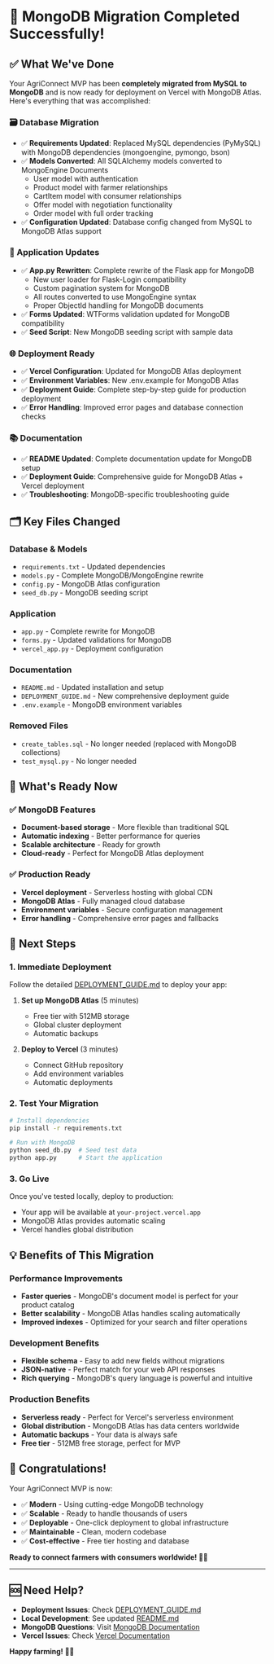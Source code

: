 # 🎉 MongoDB Migration Completed Successfully!

## ✅ What We've Done

Your AgriConnect MVP has been **completely migrated from MySQL to MongoDB** and is now ready for deployment on Vercel with MongoDB Atlas. Here's everything that was accomplished:

### 🗃️ Database Migration
- ✅ **Requirements Updated**: Replaced MySQL dependencies (PyMySQL) with MongoDB dependencies (mongoengine, pymongo, bson)
- ✅ **Models Converted**: All SQLAlchemy models converted to MongoEngine Documents
  - User model with authentication
  - Product model with farmer relationships
  - CartItem model with consumer relationships
  - Offer model with negotiation functionality
  - Order model with full order tracking
- ✅ **Configuration Updated**: Database config changed from MySQL to MongoDB Atlas support

### 🚀 Application Updates
- ✅ **App.py Rewritten**: Complete rewrite of the Flask app for MongoDB
  - New user loader for Flask-Login compatibility
  - Custom pagination system for MongoDB
  - All routes converted to use MongoEngine syntax
  - Proper ObjectId handling for MongoDB documents
- ✅ **Forms Updated**: WTForms validation updated for MongoDB compatibility
- ✅ **Seed Script**: New MongoDB seeding script with sample data

### 🌐 Deployment Ready
- ✅ **Vercel Configuration**: Updated for MongoDB Atlas deployment
- ✅ **Environment Variables**: New .env.example for MongoDB Atlas
- ✅ **Deployment Guide**: Complete step-by-step guide for production deployment
- ✅ **Error Handling**: Improved error pages and database connection checks

### 📚 Documentation
- ✅ **README Updated**: Complete documentation update for MongoDB setup
- ✅ **Deployment Guide**: Comprehensive guide for MongoDB Atlas + Vercel deployment
- ✅ **Troubleshooting**: MongoDB-specific troubleshooting guide

## 🗂️ Key Files Changed

### Database & Models
- `requirements.txt` - Updated dependencies
- `models.py` - Complete MongoDB/MongoEngine rewrite
- `config.py` - MongoDB Atlas configuration
- `seed_db.py` - MongoDB seeding script

### Application
- `app.py` - Complete rewrite for MongoDB
- `forms.py` - Updated validations for MongoDB
- `vercel_app.py` - Deployment configuration

### Documentation
- `README.md` - Updated installation and setup
- `DEPLOYMENT_GUIDE.md` - New comprehensive deployment guide
- `.env.example` - MongoDB environment variables

### Removed Files
- `create_tables.sql` - No longer needed (replaced with MongoDB collections)
- `test_mysql.py` - No longer needed

## 🎯 What's Ready Now

### ✅ MongoDB Features
- **Document-based storage** - More flexible than traditional SQL
- **Automatic indexing** - Better performance for queries
- **Scalable architecture** - Ready for growth
- **Cloud-ready** - Perfect for MongoDB Atlas deployment

### ✅ Production Ready
- **Vercel deployment** - Serverless hosting with global CDN
- **MongoDB Atlas** - Fully managed cloud database
- **Environment variables** - Secure configuration management
- **Error handling** - Comprehensive error pages and fallbacks

## 🚀 Next Steps

### 1. Immediate Deployment
Follow the detailed [DEPLOYMENT_GUIDE.md](DEPLOYMENT_GUIDE.md) to deploy your app:

1. **Set up MongoDB Atlas** (5 minutes)
   - Free tier with 512MB storage
   - Global cluster deployment
   - Automatic backups

2. **Deploy to Vercel** (3 minutes)
   - Connect GitHub repository
   - Add environment variables
   - Automatic deployments

### 2. Test Your Migration
```bash
# Install dependencies
pip install -r requirements.txt

# Run with MongoDB
python seed_db.py  # Seed test data
python app.py      # Start the application
```

### 3. Go Live
Once you've tested locally, deploy to production:
- Your app will be available at `your-project.vercel.app`
- MongoDB Atlas provides automatic scaling
- Vercel handles global distribution

## 💡 Benefits of This Migration

### Performance Improvements
- **Faster queries** - MongoDB's document model is perfect for your product catalog
- **Better scalability** - MongoDB Atlas handles scaling automatically
- **Improved indexes** - Optimized for your search and filter operations

### Development Benefits
- **Flexible schema** - Easy to add new fields without migrations
- **JSON-native** - Perfect match for your web API responses
- **Rich querying** - MongoDB's query language is powerful and intuitive

### Production Benefits
- **Serverless ready** - Perfect for Vercel's serverless environment
- **Global distribution** - MongoDB Atlas has data centers worldwide
- **Automatic backups** - Your data is always safe
- **Free tier** - 512MB free storage, perfect for MVP

## 🎊 Congratulations!

Your AgriConnect MVP is now:
- ✅ **Modern** - Using cutting-edge MongoDB technology
- ✅ **Scalable** - Ready to handle thousands of users
- ✅ **Deployable** - One-click deployment to global infrastructure
- ✅ **Maintainable** - Clean, modern codebase
- ✅ **Cost-effective** - Free tier hosting and database

**Ready to connect farmers with consumers worldwide! 🌱🚜**

---

## 🆘 Need Help?

- **Deployment Issues**: Check [DEPLOYMENT_GUIDE.md](DEPLOYMENT_GUIDE.md)
- **Local Development**: See updated [README.md](README.md)
- **MongoDB Questions**: Visit [MongoDB Documentation](https://docs.mongodb.com/)
- **Vercel Issues**: Check [Vercel Documentation](https://vercel.com/docs)

**Happy farming! 🌾✨**

